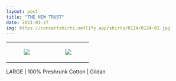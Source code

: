 ```yaml
---
layout: post
title: "THE NEW TRUST"
date: 2021-01-27
img: https://concertshirts.netlify.app/shirts/0124/0124-01.jpg
---
```




<table style="width:100%;"><tr><td style="vertical-align:top;">
      <figure class="tmblr-full" data-orig-height="2048" data-orig-width="1365" data-orig-src="https://concertshirts.netlify.app/shirts/0124/0124-01.jpg"><img src="https://64.media.tumblr.com/9084b399de614ab27f0558371a923443/46ae721088cda271-49/s540x810/e16a900988124d99913cce5b678aa52897596e0c.jpg" data-orig-height="2048" data-orig-width="1365" data-orig-src="https://concertshirts.netlify.app/shirts/0124/0124-01.jpg"/></figure></td>
    <td style="vertical-align:top;">
      <figure class="tmblr-full" data-orig-height="2048" data-orig-width="1365" data-orig-src="https://concertshirts.netlify.app/shirts/0124/0124-02.jpg"><img src="https://64.media.tumblr.com/0265bb2e6178cf8b581489196dd653a8/46ae721088cda271-cf/s540x810/78240195df09aa100184a876d53555b888cbb79c.jpg" data-orig-height="2048" data-orig-width="1365" data-orig-src="https://concertshirts.netlify.app/shirts/0124/0124-02.jpg"/></figure></td>
  </tr></table><p>
  LARGE | 100% Preshrunk Cotton | Gildan
</p>
